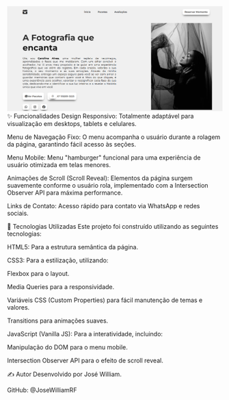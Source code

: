 ![Landing Page Preview](./preview/preview.png)
✨ Funcionalidades
Design Responsivo: Totalmente adaptável para visualização em desktops, tablets e celulares.

Menu de Navegação Fixo: O menu acompanha o usuário durante a rolagem da página, garantindo fácil acesso às seções.

Menu Mobile: Menu "hamburger" funcional para uma experiência de usuário otimizada em telas menores.

Animações de Scroll (Scroll Reveal): Elementos da página surgem suavemente conforme o usuário rola, implementado com a Intersection Observer API para máxima performance.

Links de Contato: Acesso rápido para contato via WhatsApp e redes sociais.

🚀 Tecnologias Utilizadas
Este projeto foi construído utilizando as seguintes tecnologias:

HTML5: Para a estrutura semântica da página.

CSS3: Para a estilização, utilizando:

Flexbox para o layout.

Media Queries para a responsividade.

Variáveis CSS (Custom Properties) para fácil manutenção de temas e valores.

Transitions para animações suaves.

JavaScript (Vanilla JS): Para a interatividade, incluindo:

Manipulação do DOM para o menu mobile.

Intersection Observer API para o efeito de scroll reveal.

✍️ Autor
Desenvolvido por José William.

GitHub: @JoseWilliamRF

